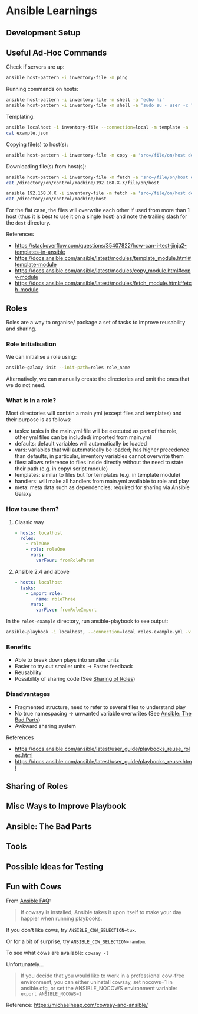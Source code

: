 # Ansible Learnings

## Development Setup


## Useful Ad-Hoc Commands
Check if servers are up:
```bash
ansible host-pattern -i inventory-file -m ping
```

Running commands on hosts:
```bash
ansible host-pattern -i inventory-file -m shell -a 'echo hi'
ansible host-pattern -i inventory-file -m shell -a 'sudo su - user -c "whoami"'
```

Templating:
```bash
ansible localhost -i inventory-file --connection=local -m template -a 'src=templates/example.json.j2 dest=example.json'
cat example.json
```

Copying file(s) to host(s):
```bash
ansible host-pattern -i inventory-file -m copy -a 'src=/file/on/host dest=/location/on/control/machine'
```

Downloading file(s) from host(s):
```bash
ansible host-pattern -i inventory-file -m fetch -a 'src=/file/on/host dest=/directory/on/control/machine'
cat /directory/on/control/machine/192.168.X.X/file/on/host

ansible 192.168.X.X -i inventory-file -m fetch -a 'src=/file/on/host dest=/directory/on/control/machine/ flat=yes'
cat /directory/on/control/machine/host
```
For the flat case, the files will overwrite each other if used from more than 1 host (thus it is best to use it on a single host) and note the trailing slash for the `dest` directory.

References
- https://stackoverflow.com/questions/35407822/how-can-i-test-jinja2-templates-in-ansible
- https://docs.ansible.com/ansible/latest/modules/template_module.html#template-module
- https://docs.ansible.com/ansible/latest/modules/copy_module.html#copy-module
- https://docs.ansible.com/ansible/latest/modules/fetch_module.html#fetch-module

## Roles
Roles are a way to organise/ package a set of tasks to improve reusability and sharing.

### Role Initialisation
We can initialise a role using:
```bash
ansible-galaxy init --init-path=roles role_name
```
Alternatively, we can manually create the directories and omit the ones that we do not need.

### What is in a role?
Most directories will contain a main.yml (except files and templates) and their purpose is as follows:
- tasks: tasks in the main.yml file will be executed as part of the role, other yml files can be included/ imported from main.yml
- defaults: default variables will automatically be loaded
- vars: variables that will automatically be loaded; has higher precedence than defaults, in particular, inventory variables cannot overwrite them
- files: allows reference to files inside directly without the need to state their path (e.g. in copy/ script module)
- templates: similar to files but for templates (e.g. in template module)
- handlers: will make all handlers from main.yml available to role and play
- meta: meta data such as dependencies; required for sharing via Ansible Galaxy

### How to use them?
1. Classic way
    ```yaml
    - hosts: localhost
      roles:
        - roleOne
        - role: roleOne
          vars:
            varFour: fromRoleParam
    ```
2. Ansible 2.4 and above
    ```yaml
    - hosts: localhost
      tasks:
        - import_role:
            name: roleThree
          vars:
            varFive: fromRoleImport
    ```
In the `roles-example` directory, run ansible-playbook to see output:
```bash
ansible-playbook -i localhost, --connection=local roles-example.yml -v
```

### Benefits
+ Able to break down plays into smaller units
+ Easier to try out smaller units -> Faster feedback
+ Reusability
+ Possibility of sharing code (See [Sharing of Roles](#sharing-of-roles))

### Disadvantages
- Fragmented structure, need to refer to several files to understand play
- No true namespacing -> unwanted variable overwrites (See [Ansible: The Bad Parts](#ansible-the-bad-parts))
- Awkward sharing system

References
- https://docs.ansible.com/ansible/latest/user_guide/playbooks_reuse_roles.html
- https://docs.ansible.com/ansible/latest/user_guide/playbooks_reuse.html

## Sharing of Roles

## Misc Ways to Improve Playbook

## Ansible: The Bad Parts

## Tools

## Possible Ideas for Testing

## Fun with Cows
From [Ansible FAQ](https://docs.ansible.com/ansible/latest/reference_appendices/faq.html#how-do-i-disable-cowsay):
> If cowsay is installed, Ansible takes it upon itself to make your day happier when running playbooks.

If you don't like cows, try `ANSIBLE_COW_SELECTION=tux`.

Or for a bit of surprise, try `ANSIBLE_COW_SELECTION=random`.

To see what cows are available: `cowsay -l`

Unfortunately...
> If you decide that you would like to work in a professional cow-free environment, you can either uninstall cowsay, set nocows=1 in ansible.cfg, or set the ANSIBLE_NOCOWS environment variable: `export ANSIBLE_NOCOWS=1`

Reference: https://michaelheap.com/cowsay-and-ansible/
